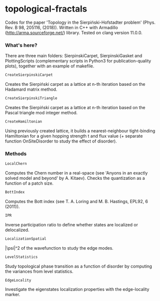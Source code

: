 # topological-fractals
Codes for the paper 'Topology in the Sierpiński-Hofstadter problem' (Phys. Rev. B 98, 205116, (2018)). Written in C++ with Armadillo (http://arma.sourceforge.net/) library. Tested on clang version 11.0.0.


### What's here?
There are three main folders: SierpinskiCarpet, SierpinskiGasket and PlottingScripts (complementary scripts in Python3 for publication-quality plots), together with an example of makefile.

```c++
CreateSierpinskiCarpet
```
Creates the Sierpiński carpet as a lattice at n-th iteration based on the Hadamard matrix method.

```c++
CreateSierpinskiTriangle
```
Creates the Sierpiński carpet as a lattice at n-th iteration based on the Pascal triangle mod integer method.

```c++
CreateHamiltonian
```
Using previously created lattice, it builds a nearest-neighbour tight-binding Hamiltonian for a given hopping strength t and flux value (+ separate function OnSiteDisorder to study the effect of disorder).


### Methods
```c++
LocalChern
```
Computes the Chern number in a real-space (see 'Anyons in an exactly solved model and beyond' by A. Kitaev). Checks the quantization as a function of a patch size.

```c++
BottIndex
```
Computes the Bott index (see T. A. Loring and M. B. Hastings, EPL92, 6 (2011)).

```c++
IPR
```
Inverse participation ratio to define whether states are localized or delocalized.

```c++
LocalizationSpatial
```
|\psi|^2 of the wavefunction to study the edge modes.

```c++
LevelStatistics
```
Study topological phase transition as a function of disorder by computing the variances from level statistics.

```c++
EdgeLocality
```
Investigate the eigenstates localization properties with the edge-locality marker.
